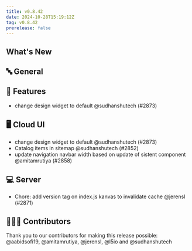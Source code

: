 ```yaml
---
title: v0.8.42
date: 2024-10-28T15:19:12Z
tag: v0.8.42
prerelease: false
---
```


## What's New
## 🔤 General
## 🚀 Features

- change design widget to default @sudhanshutech (#2873)

## 🖥 Cloud UI

- change design widget to default @sudhanshutech (#2873)
- Catalog items in sitemap @sudhanshutech (#2852)
- update navigation navbar width based on update of sistent component @amitamrutiya (#2858)

## 💻 Server

- Chore: add version tag on index.js kanvas to invalidate cache @jerensl (#2871)

## 👨🏽‍💻 Contributors

Thank you to our contributors for making this release possible:
@aabidsofi19, @amitamrutiya, @jerensl, @l5io and @sudhanshutech

